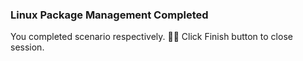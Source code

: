 ### Linux Package Management Completed  
  
You completed scenario respectively. 👏🏻
Click Finish button to close session.  
